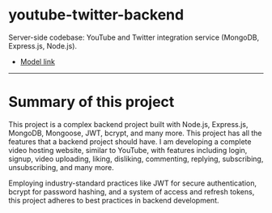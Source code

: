 # youtube-twitter-backend
Server-side codebase: YouTube and Twitter integration service (MongoDB, Express.js, Node.js).


- [Model link](https://app.eraser.io/workspace/YtPqZ1VogxGy1jzIDkzj?origin=share)


---
# Summary of this project

This project is a complex backend project built with Node.js, Express.js, MongoDB, Mongoose, JWT, bcrypt, and many more. This project has all the features that a backend project should have. I am developing a complete video hosting website, similar to YouTube, with features including login, signup, video uploading, liking, disliking, commenting, replying, subscribing, unsubscribing, and many more.


Employing industry-standard practices like JWT for secure authentication, bcrypt for password hashing, and a system of access and refresh tokens, this project adheres to best practices in backend development.
